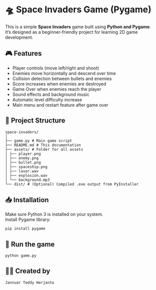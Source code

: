 # 🛸 Space Invaders Game (Pygame)

This is a simple **Space Invaders** game built using **Python and Pygame**.  
It’s designed as a beginner-friendly project for learning 2D game development.

## 🎮 Features

- Player controls (move left/right and shoot)
- Enemies move horizontally and descend over time
- Collision detection between bullets and enemies
- Score increases when enemies are destroyed
- Game Over when enemies reach the player
- Sound effects and background music
- Automatic level difficulty increase
- Main menu and restart feature after game over

## 📁 Project Structure
```
space-invaders/
│
├── game.py # Main game script
├── README.md # This documentation
├── assets/ # Folder for all assets
│ ├── player.png
│ ├── enemy.png
│ ├── bullet.png
│ ├── spaceship.png
│ ├── laser.wav
│ ├── explosion.wav
│ └── background.mp3
└── dist/ # (Optional) Compiled .exe output from PyInstaller
```

## 📥 Installation

Make sure Python 3 is installed on your system.  
Install Pygame library:  
```bash
pip install pygame
```

## 🚀 Run the game
```bash
python game.py
```

## 🧑‍💻 Created by
```bash
Jannuar Teddy Herjanto
```
